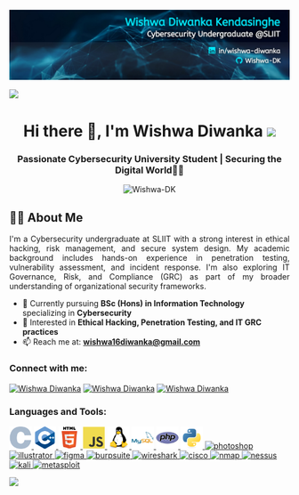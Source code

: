 <p align="center">
  <img src="https://github.com/Wishwa-DK/Wishwa-DK/blob/main/Github%20Banner.jpg?raw=true" alt="GitHub Banner" />
</p>

<img src="https://user-images.githubusercontent.com/73097560/115834477-dbab4500-a447-11eb-908a-139a6edaec5c.gif">

<h1 align="center">Hi there 👋, I'm Wishwa Diwanka  <picture><img src = "https://github.com/7oSkaaa/7oSkaaa/blob/main/Images/about_me.gif?raw=true" width = 50px></picture>
<h3 align="center">Passionate Cybersecurity University Student | Securing the Digital World👩‍💻</h3>
  
<p align="center">
  <img src="https://komarev.com/ghpvc/?username=Wishwa-DK&label=Profile%20views&color=0e75b6&style=flat" alt="Wishwa-DK" />
</p>

## 👨‍💻 About Me

<p align="justify">I'm a Cybersecurity undergraduate at SLIIT with a strong interest in ethical hacking, risk management, and secure system design. My academic background includes hands-on experience in penetration testing, vulnerability assessment, and incident response. I'm also exploring IT Governance, Risk, and Compliance (GRC) as part of my broader understanding of organizational security frameworks.</p>

- 🌱 Currently pursuing **BSc (Hons) in Information Technology** specializing in **Cybersecurity**
- 🔐 Interested in **Ethical Hacking, Penetration Testing, and IT GRC practices**
- 📫 Reach me at: **[wishwa16diwanka@gmail.com](mailto:wishwa16diwanka@gmail.com)**

<h3 align="left">Connect with me:</h3>
<p align="left">
<a href="https://www.linkedin.com/in/wishwa-diwanka-083bb72a4?lipi=urn%3Ali%3Apage%3Ad_flagship3_profile_view_base_contact_details%3BKuzo%2FBQ6QM6hLEU9D%2FgFQw%3D%3D" target="blank"><img align="center" src="https://raw.githubusercontent.com/rahuldkjain/github-profile-readme-generator/master/src/images/icons/Social/linked-in-alt.svg" alt="Wishwa Diwanka" height="30" width="40" /></a>
<a href="https://www.facebook.com/wishwa.diwanka.2025" target="blank"><img align="center" src="https://raw.githubusercontent.com/rahuldkjain/github-profile-readme-generator/master/src/images/icons/Social/facebook.svg" alt="Wishwa Diwanka" height="30" width="40" /></a>
<a href="https://instagram.com/Wishwadiwanka" target="blank"><img align="center" src="https://raw.githubusercontent.com/rahuldkjain/github-profile-readme-generator/master/src/images/icons/Social/instagram.svg" alt="Wishwa Diwanka" height="30" width="40" /></a>
</p>

<h3 align="left">Languages and Tools:</h3>
<p align="left">
  <a href="https://www.cprogramming.com/" target="_blank" rel="noreferrer">
    <img src="https://raw.githubusercontent.com/devicons/devicon/master/icons/c/c-original.svg" alt="c" width="40" height="40"/>
  </a>
  <a href="https://www.w3schools.com/cpp/" target="_blank" rel="noreferrer">
    <img src="https://raw.githubusercontent.com/devicons/devicon/master/icons/cplusplus/cplusplus-original.svg" alt="cplusplus" width="40" height="40"/>
  </a>
  <a href="https://www.w3.org/html/" target="_blank" rel="noreferrer">
    <img src="https://raw.githubusercontent.com/devicons/devicon/master/icons/html5/html5-original-wordmark.svg" alt="html5" width="40" height="40"/>
  </a>
  <a href="https://developer.mozilla.org/en-US/docs/Web/JavaScript" target="_blank" rel="noreferrer">
    <img src="https://raw.githubusercontent.com/devicons/devicon/master/icons/javascript/javascript-original.svg" alt="javascript" width="40" height="40"/>
  </a>
  <a href="https://www.linux.org/" target="_blank" rel="noreferrer">
    <img src="https://raw.githubusercontent.com/devicons/devicon/master/icons/linux/linux-original.svg" alt="linux" width="40" height="40"/>
  </a>
  <a href="https://www.mysql.com/" target="_blank" rel="noreferrer">
    <img src="https://raw.githubusercontent.com/devicons/devicon/master/icons/mysql/mysql-original-wordmark.svg" alt="mysql" width="40" height="40"/>
  </a>
  <a href="https://www.php.net" target="_blank" rel="noreferrer">
    <img src="https://raw.githubusercontent.com/devicons/devicon/master/icons/php/php-original.svg" alt="php" width="40" height="40"/>
  </a>
  <a href="https://www.python.org" target="_blank" rel="noreferrer">
    <img src="https://raw.githubusercontent.com/devicons/devicon/master/icons/python/python-original.svg" alt="python" width="40" height="40"/>
  </a>
  <a href="https://www.adobe.com/products/photoshop.html" target="_blank" rel="noreferrer">
    <img src="https://cdn.jsdelivr.net/gh/devicons/devicon/icons/photoshop/photoshop-plain.svg" alt="photoshop" width="40" height="40"/>
  </a>
  <a href="https://www.adobe.com/products/illustrator.html" target="_blank" rel="noreferrer">
    <img src="https://www.vectorlogo.zone/logos/adobe_illustrator/adobe_illustrator-icon.svg" alt="illustrator" width="40" height="40"/>
  </a>
  <a href="https://www.figma.com/" target="_blank" rel="noreferrer">
    <img src="https://cdn.jsdelivr.net/gh/devicons/devicon/icons/figma/figma-original.svg" alt="figma" width="40" height="40"/>
  </a>
  <a href="https://portswigger.net/burp" target="_blank" rel="noreferrer">
    <img src="https://cdn.simpleicons.org/burpsuite/FF6600" alt="burpsuite" width="40" height="40"/>
  </a>
  <a href="https://www.wireshark.org/" target="_blank" rel="noreferrer">
    <img src="https://cdn.simpleicons.org/wireshark/1679A3" alt="wireshark" width="40" height="40"/>
  </a>
  <a href="https://www.netacad.com/courses/packet-tracer" target="_blank" rel="noreferrer">
    <img src="https://cdn.jsdelivr.net/gh/devicons/devicon/icons/cisco/cisco-original.svg" alt="cisco" width="40" height="40"/>
  </a>
  <a href="https://nmap.org/" target="_blank" rel="noreferrer">
    <img src="https://raw.githubusercontent.com/techgaun/github-icons/master/nmap.png" alt="nmap" width="40" height="40"/>
  </a>
  <a href="https://www.tenable.com/products/nessus" target="_blank" rel="noreferrer">
    <img src="https://cdn.simpleicons.org/nessus/00B5CC" alt="nessus" width="40" height="40"/>
  </a>
  <a href="https://www.kali.org/" target="_blank" rel="noreferrer">
    <img src="https://upload.wikimedia.org/wikipedia/commons/2/2d/Kali-dragon-icon.svg" alt="kali" width="40" height="40"/>
  </a>
  <a href="https://www.metasploit.com/" target="_blank" rel="noreferrer">
    <img src="https://cdn.simpleicons.org/metasploit/0F0F0F" alt="metasploit" width="40" height="40"/>
  </a>
</p>



<img src="https://user-images.githubusercontent.com/73097560/115834477-dbab4500-a447-11eb-908a-139a6edaec5c.gif">
